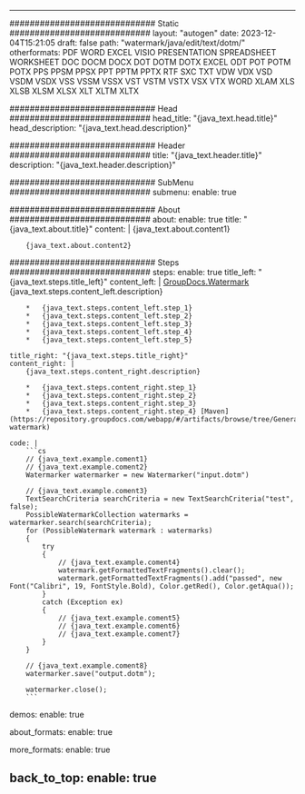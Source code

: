 
---
############################# Static ############################
layout: "autogen"
date: 2023-12-04T15:21:05
draft: false
path: "watermark/java/edit/text/dotm/"
otherformats: PDF WORD EXCEL VISIO PRESENTATION SPREADSHEET WORKSHEET DOC DOCM DOCX DOT DOTM DOTX EXCEL ODT POT POTM POTX PPS PPSM PPSX PPT PPTM PPTX RTF SXC TXT VDW VDX VSD VSDM VSDX VSS VSSM VSSX VST VSTM VSTX VSX VTX WORD XLAM XLS XLSB XLSM XLSX XLT XLTM XLTX

############################# Head ############################
head_title: "{java_text.head.title}"
head_description: "{java_text.head.description}"

############################# Header ############################
title: "{java_text.header.title}"
description: "{java_text.header.description}"

############################# SubMenu ############################
submenu:
    enable: true

############################# About ############################
about:
    enable: true
    title: "{java_text.about.title}"
    content: |
        {java_text.about.content1}
        
        {java_text.about.content2}

############################# Steps ############################
steps:
    enable: true
    title_left: "{java_text.steps.title_left}"
    content_left: |
        [GroupDocs.Watermark](https://products.groupdocs.com/watermark/java/) {java_text.steps.content_left.description}

        *   {java_text.steps.content_left.step_1}
        *   {java_text.steps.content_left.step_2}
        *   {java_text.steps.content_left.step_3}
        *   {java_text.steps.content_left.step_4}
        *   {java_text.steps.content_left.step_5}
        
    title_right: "{java_text.steps.title_right}"
    content_right: |
        {java_text.steps.content_right.description}

        *   {java_text.steps.content_right.step_1}
        *   {java_text.steps.content_right.step_2}
        *   {java_text.steps.content_right.step_3}
        *   {java_text.steps.content_right.step_4} [Maven](https://repository.groupdocs.com/webapp/#/artifacts/browse/tree/General/repo/com/groupdocs/groupdocs-watermark)
        
    code: |
        ```cs
        // {java_text.example.coment1}
        // {java_text.example.coment2}
        Watermarker watermarker = new Watermarker("input.dotm")
        
        // {java_text.example.coment3}
        TextSearchCriteria searchCriteria = new TextSearchCriteria("test", false);
        PossibleWatermarkCollection watermarks = watermarker.search(searchCriteria);
        for (PossibleWatermark watermark : watermarks)
        {
            try
            {
                // {java_text.example.coment4}
                watermark.getFormattedTextFragments().clear();
                watermark.getFormattedTextFragments().add("passed", new Font("Calibri", 19, FontStyle.Bold), Color.getRed(), Color.getAqua());
            }
            catch (Exception ex)
            {
                // {java_text.example.coment5}
                // {java_text.example.coment6}
                // {java_text.example.coment7}
            }
        }
            
        // {java_text.example.coment8}
        watermarker.save("output.dotm");

        watermarker.close();
        ```        

demos:
    enable: true
        

about_formats:
    enable: true


more_formats:
    enable: true


back_to_top:
    enable: true
---